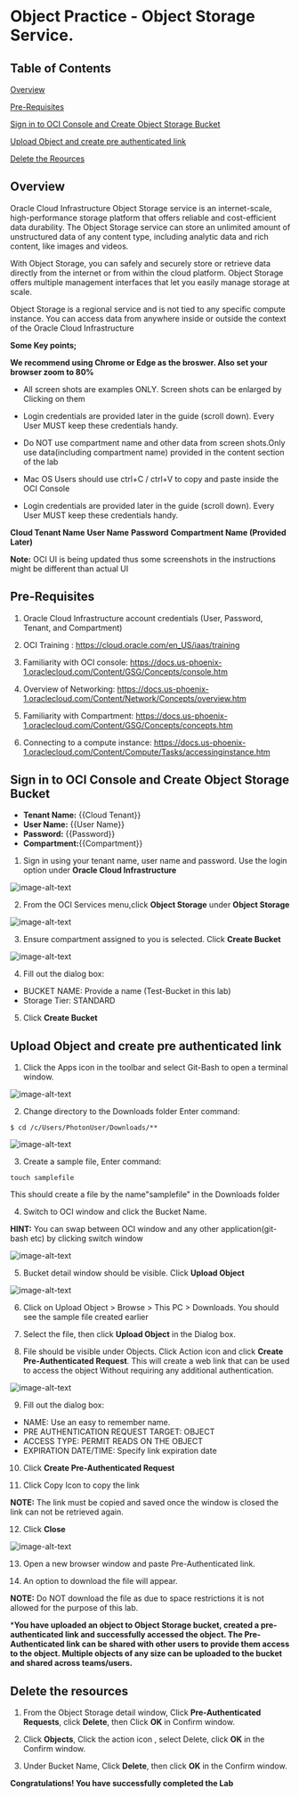 # Object Practice - Object Storage Service.
  
## Table of Contents

[Overview](#overview)

[Pre-Requisites](#pre-requisites)

[Sign in to OCI Console and Create Object Storage Bucket ](#sign-in-to-oci-console-and-create-object-storage-bucket)

[Upload Object and create pre authenticated link](#upload-object-and-create-pre-authenticated-link)

[Delete the Reources](#delete-the-resources)


## Overview

Oracle Cloud Infrastructure Object Storage service is an internet-scale, high-performance storage platform that offers reliable and cost-efficient data durability. The Object Storage service can store an unlimited amount of unstructured data of any content type, including analytic data and rich content, like images and videos.

With Object Storage, you can safely and securely store or retrieve data directly from the internet or from within the cloud platform. Object Storage offers multiple management interfaces that let you easily manage storage at scale.

Object Storage is a regional service and is not tied to any specific compute instance. You can access data from anywhere inside or outside the context of the Oracle Cloud Infrastructure

**Some Key points;**

**We recommend using Chrome or Edge as the broswer. Also set your browser zoom to 80%**


- All screen shots are examples ONLY. Screen shots can be enlarged by Clicking on them

- Login credentials are provided later in the guide (scroll down). Every User MUST keep these credentials handy.

- Do NOT use compartment name and other data from screen shots.Only use  data(including compartment name) provided in the content section of the lab

- Mac OS Users should use ctrl+C / ctrl+V to copy and paste inside the OCI Console

- Login credentials are provided later in the guide (scroll down). Every User MUST keep these credentials handy.

**Cloud Tenant Name**
**User Name**
**Password**
**Compartment Name (Provided Later)**

**Note:** OCI UI is being updated thus some screenshots in the instructions might be different than actual UI

## Pre-Requisites

1. Oracle Cloud Infrastructure account credentials (User, Password, Tenant, and Compartment)  

2. OCI Training : https://cloud.oracle.com/en_US/iaas/training

3. Familiarity with OCI console: https://docs.us-phoenix-1.oraclecloud.com/Content/GSG/Concepts/console.htm

4. Overview of Networking: https://docs.us-phoenix-1.oraclecloud.com/Content/Network/Concepts/overview.htm

5. Familiarity with Compartment: https://docs.us-phoenix-1.oraclecloud.com/Content/GSG/Concepts/concepts.htm

6. Connecting to a compute instance: https://docs.us-phoenix-1.oraclecloud.com/Content/Compute/Tasks/accessinginstance.htm


## Sign in to OCI Console and Create Object Storage Bucket

* **Tenant Name:** {{Cloud Tenant}}
* **User Name:** {{User Name}}
* **Password:** {{Password}}
* **Compartment:**{{Compartment}}

1. Sign in using your tenant name, user name and password. Use the login option under **Oracle Cloud Infrastructure**

<img src="https://raw.githubusercontent.com/oracle/learning-library/master/oci-library/qloudable/Grafana/img/Grafana_015.PNG" alt="image-alt-text">


2. From the OCI Services menu,click **Object Storage** under **Object Storage**

<img src="https://raw.githubusercontent.com/oracle/learning-library/master/oci-library/qloudable/Object_Storage/img/OBJECT-STORAGE001.PNG" alt="image-alt-text">

3. Ensure compartment assigned to you is selected. Click **Create Bucket**

<img src="https://raw.githubusercontent.com/oracle/learning-library/master/oci-library/qloudable/Object_Storage/img/OBJECT-STORAGE002.PNG" alt="image-alt-text">

4. Fill out the dialog box:


- BUCKET NAME: Provide a name (Test-Bucket in this lab)
- Storage Tier: STANDARD 

5.  Click **Create Bucket**

## Upload Object and create pre authenticated link

1. Click the Apps icon in the toolbar and select  Git-Bash to open a terminal window.

<img src="https://raw.githubusercontent.com/oracle/learning-library/master/oci-library/qloudable/Object_Storage/img/OBJECT-STORAGE004.PNG" alt="image-alt-text">

2. Change directory to the Downloads folder Enter command:
```
$ cd /c/Users/PhotonUser/Downloads/**
```
<img src="https://raw.githubusercontent.com/oracle/learning-library/master/oci-library/qloudable/Object_Storage/img/OBJECT-STORAGE005.PNG" alt="image-alt-text">

3. Create a sample file, Enter command:
```
touch samplefile
```

This should create a file by the name"samplefile" in the Downloads folder

4. Switch to OCI window and click the Bucket Name.

**HINT:** You can swap between OCI window and any other application(git-bash etc) by clicking switch window

<img src="https://raw.githubusercontent.com/oracle/learning-library/master/oci-library/qloudable/Object_Storage/img/OBJECT-STORAGE006.PNG" alt="image-alt-text">

5. Bucket detail window should be visible. Click **Upload Object**

<img src="https://raw.githubusercontent.com/oracle/learning-library/master/oci-library/qloudable/Object_Storage/img/OBJECT-STORAGE007.PNG" alt="image-alt-text">

6. Click on Upload Object > Browse > This PC > Downloads. You should see the sample file created earlier

7. Select the file, then click **Upload Object** in the Dialog box.

8. File should be visible under Objects. Click Action icon and click **Create Pre-Authenticated Request**. This will create a web link that can be used to access the object Without requiring any additional authentication.

<img src="https://raw.githubusercontent.com/oracle/learning-library/master/oci-library/qloudable/Object_Storage/img/OBJECT-STORAGE008.PNG" alt="image-alt-text">

9. Fill out the dialog box:


- NAME: Use an easy to remember name.
- PRE AUTHENTICATION REQUEST TARGET: OBJECT
- ACCESS TYPE: PERMIT READS ON THE OBJECT
- EXPIRATION DATE/TIME: Specify link expiration date

10. Click **Create Pre-Authenticated Request**

11. Click Copy Icon to copy the link

**NOTE:** The link must be copied and saved once the window is closed the link can not be retrieved again. 

12. Click **Close**

<img src="https://raw.githubusercontent.com/oracle/learning-library/master/oci-library/qloudable/Object_Storage/img/OBJECT-STORAGE010.PNG" alt="image-alt-text">

13. Open a new browser window and paste Pre-Authenticated link. 

14.  An option to download the file will appear.

**NOTE:** Do NOT download the file as due to space restrictions it is not allowed for the purpose of this lab.

***You have uploaded an object to Object Storage bucket, created a pre-authenticated link and successfully accessed the object. The Pre-Authenticated link can be shared with other users to provide them access to the object. Multiple objects of any size can be uploaded to the bucket and shared across teams/users.**

## Delete the resources

1. From the Object Storage detail window, Click **Pre-Authenticated Requests**, click **Delete**, then Click **OK** in Confirm window.

2. Click **Objects**, Click the action icon , select Delete, click **OK** in the Confirm window.

3. Under Bucket Name, Click **Delete**, then click **OK** in the Confirm window.

**Congratulations! You have successfully completed the Lab** 